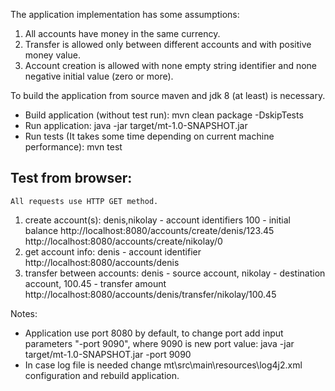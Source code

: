 The application implementation has some assumptions:
1. All accounts have money in the same currency.
2. Transfer is allowed only between different accounts and with positive money value.
3. Account creation is allowed with none empty string identifier and none negative initial value (zero or more).

To build the application from source maven and jdk 8 (at least) is necessary.	
- Build application (without test run):
	mvn clean package -DskipTests
- Run application:
	java -jar target/mt-1.0-SNAPSHOT.jar
- Run tests (It takes some time depending on current machine performance):
	mvn test
	
## Test from browser:
	All requests use HTTP GET method.
1. create account(s):
	denis,nikolay - account identifiers
	100 - initial balance
	http://localhost:8080/accounts/create/denis/123.45
	http://localhost:8080/accounts/create/nikolay/0
2. get account info:
	denis - account identifier
	http://localhost:8080/accounts/denis
3. transfer between accounts:
	denis - source account,
	nikolay - destination account,
	100.45 - transfer amount
	http://localhost:8080/accounts/denis/transfer/nikolay/100.45
		
Notes:
- Application use port 8080 by default,	to change port add input parameters "-port 9090", where 9090 is new port value:
	java -jar target/mt-1.0-SNAPSHOT.jar -port 9090
- In case log file is needed change mt\src\main\resources\log4j2.xml configuration and rebuild application.
